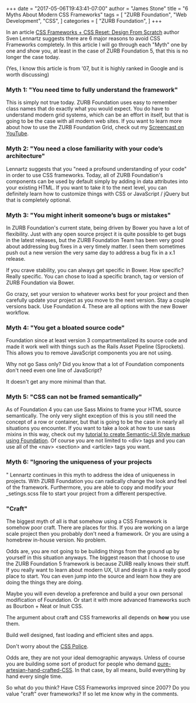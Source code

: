 +++
date = "2017-05-06T19:43:41-07:00"
author = "James Stone"
title = "6 Myths About Modern CSS Frameworks"
tags = [
    "ZURB Foundation",
    "Web Development",
    "CSS",
]
categories = [
    "ZURB Foundation",
]
+++

In an article [CSS Frameworks + CSS Reset: Design From Scratch][1] author Sven Lennartz suggests there are 6 major reasons to avoid CSS Frameworks completely. In this article I will go through each "Myth" one by one and show you, at least in the case of ZURB Foundation 5, that this is no longer the case today.

(Yes, I know this article is from '07, but it is highly ranked in Google and is worth discussing)

### Myth 1: "You need time to fully understand the framework"

This is simply not true today. ZURB Foundation uses easy to remember class names that do exactly what you would expect. You do have to understand modern grid systems, which can be an effort in itself, but that is going to be the case with all modern web sites. If you want to learn more about how to use the ZURB Foundation Grid, check out my [Screencast on YouTube](https://www.youtube.com/watch?v=kk6KpKK5Jjc).

### Myth 2: "You need a close familiarity with your code’s architecture"

Lennartz suggests that you "need a profound understanding of your code" in order to use CSS frameworks. Today, all of ZURB Foundation's components can be used by default simply by adding in data attributes into your existing HTML. If you want to take it to the next level, you can definitely learn how to customize things with CSS or JavaScript / jQuery but that is completely optional.

### Myth 3: "You might inherit someone’s bugs or mistakes"

In ZURB Foundation's current state, being driven by Bower you have a lot of flexibility. Just with any open source project it is quite possible to get bugs in the latest releases, but the ZURB Foundation Team has been very good about addressing bug fixes in a very timely matter. I seen them sometimes push out a new version the very same day to address a bug fix in a x.1 release.

If you crave stability, you can always get specific in Bower. How specific? Really specific. You can chose to load a specific branch, tag or version of ZURB Foundation via Bower.

Go crazy, set your version to whatever works best for your project and then carefully update your project as you move to the next version. Stay a couple versions back. Use Foundation 4. These are all options with the new Bower workflow.


### Myth 4: "You get a bloated source code"

Foundation since at least version 3 compartmentalized its source code and made it work well with things such as the Rails Asset Pipeline (Sprockets). This allows you to remove JavaScript components you are not using.

Why not go Sass only? Did you know that a lot of Foundation components don't need even one line of JavaScript?

It doesn't get any more minimal than that.

###  Myth 5: "CSS can not be framed semantically"

As of Foundation 4 you can use Sass Mixins to frame your HTML source semantically. The only very slight exception of this is you still need the concept of a row or container, but that is going to be the case in nearly all situations you encounter. If you want to take a look at how to use sass mixins in this way, check out my [tutorial to create Semantic-UI Style markup using Foundation][2]. Of course you are not limited to \<div\> tags and you can use all of the \<nav\> \<section\> and \<article\> tags you want.

### Myth 6: "Ignoring the uniqueness of your projects
"
Lennartz continues in this myth to address the idea of uniqueness in projects. With ZURB Foundation you can radically change the look and feel of the framework. Furthermore, you are able to copy and modify your \_setings.scss file to start your project from a different perspective.

### "Craft"

The biggest myth of all is that somehow using a CSS Framework is somehow poor craft. There are places for this. If you are working on a large scale project then you probably don't need a framework. Or you are using a homebrew in-house version. No problem.

Odds are, you are not going to be building things from the ground up by yourself in this situation anyways. The biggest reason that I choose to use the ZURB Foundation 5 framework is because ZURB really knows their stuff. If you really want to learn about modern UX, UI and design it is a really good place to start. You can even jump into the source and learn how they are doing the things they are doing.

Maybe you will even develop a preference and build a your own personal modification of Foundation. Or start it with more advanced frameworks such as Bourbon + Neat or Inuit CSS.

The argument about craft and CSS frameworks all depends on **how** you use them.

Build well designed, fast loading and efficient sites and apps.

Don't worry about the [CSS Police][3].

Odds are, they are not your ideal demographic anyways. Unless of course you are building some sort of product for people who demand [pure-artesian-hand-crafted-CSS][4]. In that case, by all means, build everything by hand every single time.

So what do you think? Have CSS Frameworks improved since 2007? Do you value "craft" over frameworks? If so let me know why in the comments.

[1]:  http://coding.smashingmagazine.com/2007/09/21/css-frameworks-css-reset-design-from-scratch/
[2]:  /blog/semantic-ui-style-layouts-in-zurb-foundation
[3]:  http://daviebaby.deviantart.com/art/The-CSS-Police-174399318
[4]:  https://www.youtube.com/watch?v=M9EyGxejt6E